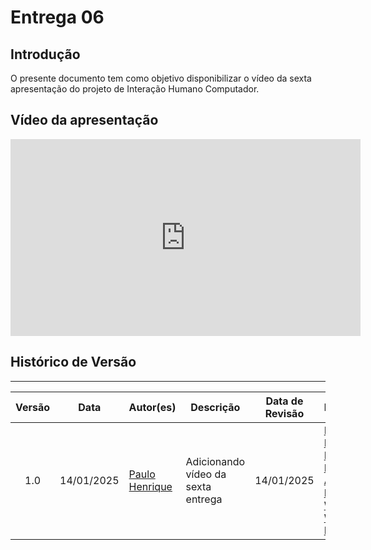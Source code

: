 # Entrega 06

## Introdução

O presente documento tem como objetivo disponibilizar o vídeo da sexta apresentação do projeto de Interação Humano Computador.

## Vídeo da apresentação
<center>
<iframe width="560" height="315" src="https://www.youtube.com/embed/bSVLNVoA9O4?si=nNfgWKFdy7rjRKAV" title="YouTube video player" frameborder="0" allow="accelerometer; autoplay; clipboard-write; encrypted-media; gyroscope; picture-in-picture; web-share" referrerpolicy="strict-origin-when-cross-origin" allowfullscreen></iframe>
</center>

## Histórico de Versão
---
| Versão | Data | Autor(es) | Descrição | Data de Revisão | Revisor(es) |
|:---:|:---:|---|---|:---:|---|
| 1.0 | 14/01/2025 | [Paulo Henrique](https://github.com/paulomh) | Adicionando vídeo da sexta entrega | 14/01/2025 | [Paulo Henrique](https://github.com/paulomh), [Pedro Luiz](https://github.com/pedroluizfo), [Necivaldo Amaral](https://github.com/junioramaral22), [Rodrigo Wendrel](https://github.com/rodwendrel), [Weverton Rodrigues](https://github.com/vevetin) |